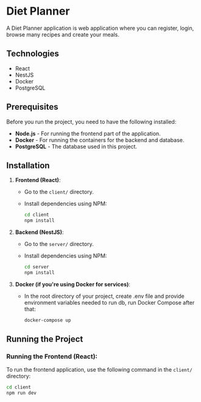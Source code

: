 # Diet Planner

A Diet Planner application is web application where you can register, login, browse many recipes and create your meals.

## Technologies

- React
- NestJS
- Docker
- PostgreSQL

## Prerequisites

Before you run the project, you need to have the following installed:

- **Node.js** - For running the frontend part of the application.
- **Docker** - For running the containers for the backend and database.
- **PostgreSQL** - The database used in this project.

## Installation

1. **Frontend (React)**:
    - Go to the `client/` directory.
    - Install dependencies using NPM:

      ```bash
      cd client
      npm install
      ```

2. **Backend (NestJS)**:
    - Go to the `server/` directory.
    - Install dependencies using NPM:

      ```bash
      cd server
      npm install
      ```

3. **Docker (if you're using Docker for services)**:
    - In the root directory of your project, create .env file and provide environment variables needed to run db, run Docker Compose after that:

      ```bash
      docker-compose up
      ```

## Running the Project

### Running the Frontend (React):
To run the frontend application, use the following command in the `client/` directory:

```bash
cd client
npm run dev
